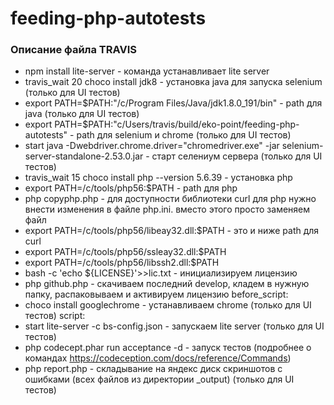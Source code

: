 # feeding-php-autotests
### Описание файла TRAVIS 
  - npm install lite-server - команда устанавливает lite server
  - travis_wait 20 choco install jdk8    -   установка java для запуска selenium (только для UI тестов)
  - export PATH=$PATH:"/c/Program Files/Java/jdk1.8.0_191/bin"  - path для java (только для UI тестов)
  - export PATH=$PATH:"c/Users/travis/build/eko-point/feeding-php-autotests"  - path для selenium и chrome (только для UI тестов)
  - start java -Dwebdriver.chrome.driver="chromedriver.exe" -jar selenium-server-standalone-2.53.0.jar - старт селениум сервера (только для UI тестов)
  - travis_wait 15 choco install php --version 5.6.39 - установка php
  - export PATH=/c/tools/php56:$PATH - path для php
  - php copyphp.php - для доступности библиотеки curl для php  нужно внести изменения в файле php.ini. вместо этого просто заменяем файл
  - export PATH=/c/tools/php56/libeay32.dll:$PATH - это и ниже path для curl
  - export PATH=/c/tools/php56/ssleay32.dll:$PATH
  - export PATH=/c/tools/php56/libssh2.dll:$PATH
  - bash -c 'echo ${LICENSE}'>>lic.txt  -  инициализируем лицензию
  - php github.php - скачиваем последний develop, кладем в нужную папку, распаковываем и активируем лицензию
before_script:
  - choco install googlechrome - устанавливаем chrome (только для UI тестов)
script:
  - start lite-server -c bs-config.json  - запускаем lite server (только для UI тестов)
  - php codecept.phar run acceptance -d  - запуск тестов (подробнее о командах  https://codeception.com/docs/reference/Commands) 
  - php report.php - складывание на яндекс диск скриншотов с ошибками (всех файлов из директории _output) (только для UI тестов)
  

